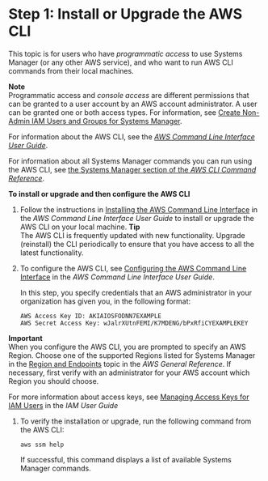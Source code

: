 # Step 1: Install or Upgrade the AWS CLI<a name="getting-started-cli"></a>

This topic is for users who have *programmatic access* to use Systems Manager \(or any other AWS service\), and who want to run AWS CLI commands from their local machines\. 

**Note**  
Programmatic access and *console access* are different permissions that can be granted to a user account by an AWS account administrator\. A user can be granted one or both access types\. For information, see [ Create Non\-Admin IAM Users and Groups for Systems Manager](setup-create-iam-user.md)\.

For information about the AWS CLI, see the *[AWS Command Line Interface User Guide](https://docs.aws.amazon.com/cli/latest/userguide/)*\.

For information about all Systems Manager commands you can run using the AWS CLI, see [the Systems Manager section of the *AWS CLI Command Reference*](https://docs.aws.amazon.com/cli/latest/reference/ssm/index.html)\.

**To install or upgrade and then configure the AWS CLI**

1. Follow the instructions in [Installing the AWS Command Line Interface](https://docs.aws.amazon.com/cli/latest/userguide/installing.html) in the *AWS Command Line Interface User Guide* to install or upgrade the AWS CLI on your local machine\.
**Tip**  
The AWS CLI is frequently updated with new functionality\. Upgrade \(reinstall\) the CLI periodically to ensure that you have access to all the latest functionality\.

1. To configure the AWS CLI, see [Configuring the AWS Command Line Interface](https://docs.aws.amazon.com/cli/latest/userguide/cli-chap-getting-started.html) in the *AWS Command Line Interface User Guide*\.

   In this step, you specify credentials that an AWS administrator in your organization has given you, in the following format:

   ```
   AWS Access Key ID: AKIAIOSFODNN7EXAMPLE
   AWS Secret Access Key: wJalrXUtnFEMI/K7MDENG/bPxRfiCYEXAMPLEKEY
   ```
**Important**  
When you configure the AWS CLI, you are prompted to specify an AWS Region\. Choose one of the supported Regions listed for Systems Manager in the [Region and Endpoints](https://docs.aws.amazon.com/general/latest/gr/rande.html#ssm_region) topic in the *AWS General Reference*\. If necessary, first verify with an administrator for your AWS account which Region you should choose\.

   For more information about access keys, see [Managing Access Keys for IAM Users](https://docs.aws.amazon.com/IAM/latest/UserGuide/ManagingCredentials.html) in the *IAM User Guide*

1. To verify the installation or upgrade, run the following command from the AWS CLI:

   ```
   aws ssm help
   ```

   If successful, this command displays a list of available Systems Manager commands\.